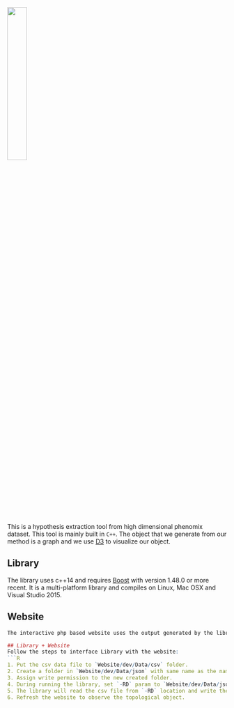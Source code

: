 <img src="https://github.com/xperthut/TDA_Phenomics/blob/master/logo.png" width="30%" style="margin:0" />

This is a hypothesis extraction tool from high dimensional phenomix dataset. This tool is mainly built in `C++`. The object that we generate from our method is a graph and we use [D3](https://d3js.org/) to visualize our object.

## Library
The library uses c++14 and requires [Boost](http://www.boost.org/) with version 1.48.0 or more recent. It is a multi-platform library and compiles on Linux, Mac OSX and Visual Studio 2015.

## Website
```R
The interactive php based website uses the output generated by the library. Library generates graph in JSON format and the website reads this JSON file to visually represent the object. Use any php server (Apache) to host the website. 

## Library + Website
Follow the steps to interface Library with the website:
```R
1. Put the csv data file to `Website/dev/Data/csv` folder.
2. Create a folder in `Website/dev/Data/json` with same name as the name of the csv data file.
3. Assign write permission to the new created folder.
4. During running the library, set `-RD` param to `Website/dev/Data/json` and set `-WD` param to `Website/dev/Data/json`
5. The library will read the csv file from `-RD` location and write the json file to `-WD` location.
6. Refresh the website to observe the topological object.
